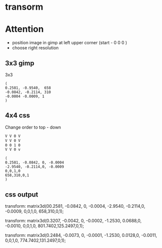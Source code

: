 
# transorm

# Attention

* position image in gimp at left upper corner (start - 0 0 0 )
* choose right resolution

## 3x3 gimp

3x3
  
```matrix
(
0.2581, -0.9540,  658
-0.0842, -0.2114, 310
-0.0004 -0.0009, 1
)
```

## 4x4 css

Change order to top - down

```bash
V V 0 V
V V 0 V
0 0 1 0
V V 0 v
```

```matrix
(
0.2581, -0.0842, 0, -0.0004
-2.9540, -0.2114,0, -0.0009
0,0,1,0
658,310,0,1
)
```

## css output

transform: matrix3d(00.2581, -0.0842, 0, -0.0004, -2.9540, -0.2114,0, -0.0009, 0,0,1,0, 658,310,0,1); 

transform: matrix3d(0.3207, -0.0042, 0, -0.0002, -1.2530, 0.0688,0, -0.0010, 0,0,1,0, 801.7402,125.2497,0,1); 

transform: matrix3d(0.2484, -0.0073, 0, -0.0001, -1.2530, 0.0128,0, -0.0011, 0,0,1,0, 774.7402,131.2497,0,1); 